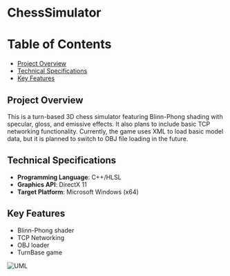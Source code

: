 # ChessSimulator

# Table of Contents

* [Project Overview](#project-overview)
* [Technical Specifications](#project-overview)
* [Key Features](#key-features)

[//]: # (//----------------------------------------------------------------------------------------------------)

## Project Overview

This is a turn-based 3D chess simulator featuring Blinn-Phong shading with specular, gloss, and emissive effects.
It also plans to include basic TCP networking functionality.
Currently, the game uses XML to load basic model data, but it is planned to switch to OBJ file loading in the future.

[//]: # (//----------------------------------------------------------------------------------------------------)

## Technical Specifications

- **Programming Language**: C++/HLSL
- **Graphics API**: DirectX 11
- **Target Platform**: Microsoft Windows (x64)

[//]: # (//----------------------------------------------------------------------------------------------------)

## Key Features

- Blinn-Phong shader
- TCP Networking
- OBJ loader
- TurnBase game

[//]: # (//----------------------------------------------------------------------------------------------------)

![UML](https://cdn-0.plantuml.com/plantuml/png/PP312i8m38RlUOgTXRw2R2fu4do5q4KiTEt8ua7KTtTBjKHt2VnV_fIFjfCWoss803xYD3NTEC83uFNDHnne1ZMV8zw9zpa9vnY9xUw4ugy_vK2ULk10bv22X9piQfUHUmiwBvaBqBF6kUVsGxLimQpTR9mhkilGf48rhjt_GMcfjCwQhRC-gfkYhDbSGakfNtxq3G00)